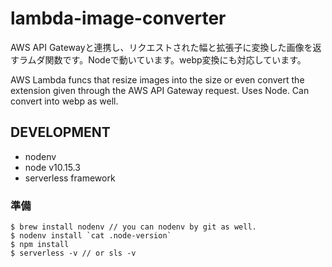 # lambda-image-converter

AWS API Gatewayと連携し、リクエストされた幅と拡張子に変換した画像を返すラムダ関数です。Nodeで動いています。webp変換にも対応しています。

AWS Lambda funcs that resize images into the size or even convert the extension given through the AWS API Gateway request. Uses Node. Can convert into webp as well.

## DEVELOPMENT
- nodenv
- node v10.15.3
- serverless framework

### 準備
```
$ brew install nodenv // you can nodenv by git as well.
$ nodenv install `cat .node-version`
$ npm install
$ serverless -v // or sls -v
```